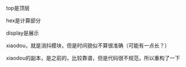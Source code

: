 top是顶层

hex是计算部分

display是展示

xiaodou，就是消抖模块，但是时间貌似不算很准确（可能有一点长？）

xiaodou的副本，是之前的，比较靠谱，但是代码很不规范，所以重构了一下